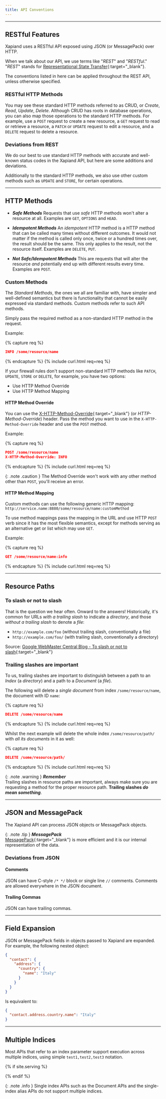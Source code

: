```yaml
---
title: API Conventions
---
```


---

## RESTful Features

Xapiand uses a RESTful API exposed using JSON (or MessagePack) over HTTP.

When we talk about our API, we use terms like "_REST_" and "_RESTful_." "_REST_"
stands for [Representational State Transfer](https://en.wikipedia.org/wiki/Representational_state_transfer){:target="_blank"}.

The conventions listed in here can be applied throughout the REST API, unless
otherwise specified.


### RESTful HTTP Methods

You may see these standard HTTP methods referred to as CRUD, or _Create_, _Read_,
_Update_, _Delete_. Although CRUD has roots in database operations, you can also
map those operations to the standard HTTP methods. For example, use a `POST`
request to create a new resource, a `GET` request to read or retrieve a resource,
a `PATCH` or `UPDATE` request to edit a resource, and a `DELETE` request to
delete a resource.


### Deviations from REST

We do our best to use standard HTTP methods with accurate and well-known status
codes in the Xapiand API, but here are some additions and deviations.

Additionally to the standard HTTP methods, we also use other custom methods
such as `UPDATE` and `STORE`, for certain operations.


---

## HTTP Methods

- **_Safe Methods_**
  Requests that use _safe_ HTTP methods won't alter a resource at all. Examples
  are `GET`, `OPTIONS` and `HEAD`.

- **_Idempotent Methods_**
  An _idempotent_ HTTP method is a HTTP method that can be called many times
  without different outcomes. It would not matter if the method is called only
  once, twice or a hundred times over, the result should be the same. This only
  applies to the result, not the resource itself. Examples are `DELETE`, `PUT`.

- **_Not Safe/Idempotent Methods_**
  This are requests that will alter the resource *and* potentially end up with
  different results every time. Examples are `POST`.


### Custom Methods

The _Standard Methods_, the ones we all are familiar with, have simpler and
well-defined semantics but there is functionality that cannot be easily
expressed via standard methods. Custom methods refer to such API methods.

Simply pass the required method as a non-standard HTTP method in the request.

Example:

{% capture req %}

```json
INFO /some/resource/name
```
{% endcapture %}
{% include curl.html req=req %}

If your firewall rules don't support non-standard HTTP methods like `PATCH`,
`UPDATE`, `STORE` or `DELETE`, for example, you have two options:

+ Use HTTP Method Override
+ Use HTTP Method Mapping


#### HTTP Method Override

You can use the [X-HTTP-Method-Override](http://www.hanselman.com/blog/HTTPPUTOrDELETENotAllowedUseXHTTPMethodOverrideForYourRESTServiceWithASPNETWebAPI.aspx){:target="_blank"}
(or _HTTP-Method-Override_) header. Pass the method you want to use in the
`X-HTTP-Method-Override` header and use the `POST` method.

Example:

{% capture req %}

```json
POST /some/resource/name
X-HTTP-Method-Override: INFO
```
{% endcapture %}
{% include curl.html req=req %}

{: .note .caution }
The Method Override won't work with any other method other than `POST`, you'll
receive an error.


#### HTTP Method Mapping

Custom methods can use the following generic HTTP mapping:
`http://service.name:8880/some/resource/name:customMethod`

To use method mappings pass the mapping in the URL and use HTTP `POST` verb
since it has the most flexible semantics, except for methods serving as an
alternative get or list which may use `GET`.

Example:

{% capture req %}

```json
GET /some/resource/name:info
```
{% endcapture %}
{% include curl.html req=req %}


---

## Resource Paths

### To slash or not to slash

That is the question we hear often. Onward to the answers! Historically,
it's common for URLs _with a trailing slash_ to indicate a _directory_, and
those _without a trailing slash_ to denote a _file_:

+ `http://example.com/foo` (without trailing slash, conventionally a file)
+ `http://example.com/foo/` (with trailing slash, conventionally a directory)

Source: [Google WebMaster Central Blog - To slash or not to slash](https://webmasters.googleblog.com/2010/04/to-slash-or-not-to-slash.html){:target="_blank"}


### Trailing slashes are important

To us, trailing slashes are important to distinguish between a path to an
_Index_ (a _directory_) and a path to a _Document_ (a _file_).

The following will delete a _single document_ from index `/some/resource/name`,
the document with ID `name`:

{% capture req %}

```json
DELETE /some/resource/name
```
{% endcapture %}
{% include curl.html req=req %}

Whilst the next example will delete the whole index `/some/resource/path/` with
_all its documents_ in it as well:

{% capture req %}

```json
DELETE /some/resource/path/
```
{% endcapture %}
{% include curl.html req=req %}

{: .note .warning }
**_Remember_**<br>
Trailing slashes in resource paths are important, always make sure you are
requesting a method for the proper resource path.
**Trailing slashes _do mean something_**.


---

## JSON and MessagePack

The Xapiand API can process JSON objects or MessagePack objects.

{: .note .tip }
**_MessagePack_**<br>
[MessagePack](https://msgpack.org){:target="_blank"} is more efficient and it
is our internal representation of the data.

### Deviations from JSON

#### Comments

JSON can have C-style `/* */` block or single line `//` comments. Comments are
allowed everywhere in the JSON document.

#### Trailing Commas

JSON can have trailing commas.


---

## Field Expansion

JSON or MessagePack fields in objects passed to Xapiand are expanded.
For example, the following nested object:

```json
{
  "contact": {
    "address": {
      "country": {
        "name": "Italy"
      }
    }
  }
}
```

Is equivalent to:

```json
{
  "contact.address.country.name": "Italy"
}
```


---

## Multiple Indices

Most APIs that refer to an index parameter support execution across multiple
indices, using simple `test1,test2,test3` notation.

{% if site.serving %}
<!-- TODO: Unimplemented Feature! -->
<!--
It also support  `_all` for all indices, wildcards, for example: `test*`,
`*test`, `te*t` or `*test*`, and the ability to "exclude" (-), for example:
`test*,-test3`.

All multi indices API support the following url query string parameters:

* `ignore_unavailable` - Controls whether to ignore if any specified indices are unavailable, this includes indices that don't exist or closed indices. Either true or false can be specified.
* `allow_no_indices` - Controls whether to fail if a wildcard indices expressions results into no concrete indices. Either true or false can be specified. For example if the wildcard expression foo* is specified and no indices are available that start with foo then depending on this setting the request will fail. This setting is also applicable when _all, * or no index has been specified. This settings also applies for aliases, in case an alias points to a closed index.
* `expand_wildcards` - Controls to what kind of concrete indices wildcard indices expression expand to. If open is specified then the wildcard expression is expanded to only open indices and if closed is specified then the wildcard expression is expanded only to closed indices. Also both values (open,closed) can be specified to expand to all indices.

If none is specified then wildcard expansion will be disabled and if all is specified, wildcard expressions will expand to all indices (this is equivalent to specifying open,closed).

The defaults settings for the above parameters depend on the api being used.
-->
{% endif %}

{: .note .info }
Single index APIs such as the Document APIs and the single-index alias APIs
do not support multiple indices.
